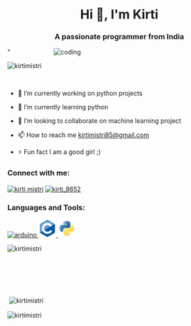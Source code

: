 <h1 align="center">Hi 👋, I'm Kirti</h1>
<h3 align="center">A passionate programmer from India</h3>"
<img align="right" alt="coding" width="400"   src="https://i.pinimg.com/originals/04/86/9e/04869e09851353129379e535502d87e4.gif">

<p align="left"> <img src="https://komarev.com/ghpvc/?username=kirtimistri&label=Profile%20views&color=0e75b6&style=flat" alt="kirtimistri" /> 

<p align="left"> <a href="https://twitter.com/" target="blank"><img src="https://img.shields.io/twitter/follow/?logo=twitter&style=for-the-badge" alt="" /></a> </p>

- 🔭 I’m currently working on python projects

- 🌱 I’m currently learning python

- 👯 I’m looking to collaborate on machine learning project

- 📫 How to reach me kirtimistri85@gmail.com

- ⚡ Fun fact I am a good girl ;)

<h3 align="left">Connect with me:</h3>
<p align="left">
<a href="https://linkedin.com/in/kirti mistri" target="blank"><img align="center" src="https://raw.githubusercontent.com/rahuldkjain/github-profile-readme-generator/master/src/images/icons/Social/linked-in-alt.svg" alt="kirti mistri" height="30" width="40" /></a>
<a href="https://instagram.com/kirti_8652" target="blank"><img align="center" src="https://raw.githubusercontent.com/rahuldkjain/github-profile-readme-generator/master/src/images/icons/Social/instagram.svg" alt="kirti_8652" height="30" width="40" /></a>
</p>

<h3 align="left">Languages and Tools:</h3>
<p align="left"> <a href="https://www.arduino.cc/" target="_blank" rel="noreferrer"> <img src="https://cdn.worldvectorlogo.com/logos/arduino-1.svg" alt="arduino" width="40" height="40"/> </a> <a href="https://www.cprogramming.com/" target="_blank" rel="noreferrer"> <img src="https://raw.githubusercontent.com/devicons/devicon/master/icons/c/c-original.svg" alt="c" width="40" height="40"/> </a> <a href="https://www.python.org" target="_blank" rel="noreferrer"> <img src="https://raw.githubusercontent.com/devicons/devicon/master/icons/python/python-original.svg" alt="python" width="40" height="40"/> </a> </p>

<p><img align="left" src="https://github-readme-stats.vercel.app/api/top-langs?username=kirtimistri&show_icons=true&locale=en&layout=compact" alt="kirtimistri" /></p><br><br><br><br><br><br>

<p>&nbsp;<img align="center" src="https://github-readme-stats.vercel.app/api?username=kirtimistri&show_icons=true&locale=en" alt="kirtimistri" /></p>

<p><img align="center" src="https://github-readme-streak-stats.herokuapp.com/?user=kirtimistri&" alt="kirtimistri" /></p>
